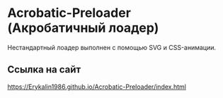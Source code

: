 # Acrobatic-Preloader (Акробатичный лоадер)

Нестандартный лоадер выполнен с помощью SVG и CSS-анимации.

## Ссылка на сайт
https://Erykalin1986.github.io/Acrobatic-Preloader/index.html
